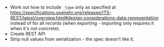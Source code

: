 * Work out how to include `_type` only as specified at https://specifications.openehr.org/releases/ITS-REST/latest/overview.html#design-considerations-data-representation instead of for all records (when exporting - importing only requires it when it's not concrete).
* Create REST API
* Strip null values from serialization - the spec doesn't like it.
